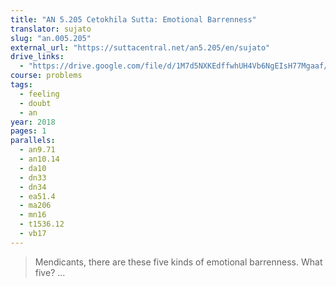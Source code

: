 ```yaml
---
title: "AN 5.205 Cetokhila Sutta: Emotional Barrenness"
translator: sujato
slug: "an.005.205"
external_url: "https://suttacentral.net/an5.205/en/sujato"
drive_links:
  - "https://drive.google.com/file/d/1M7d5NXKEdffwhUH4Vb6NgEIsH77Mgaaf/view?usp=drivesdk"
course: problems
tags:
  - feeling
  - doubt
  - an
year: 2018
pages: 1
parallels:
  - an9.71
  - an10.14
  - da10
  - dn33
  - dn34
  - ea51.4
  - ma206
  - mn16
  - t1536.12
  - vb17
---
```


> Mendicants, there are these five kinds of emotional barrenness. What five? …
